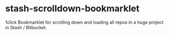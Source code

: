# stash-scrolldown-bookmarklet
1click Bookmarklet for scrolling down and loading all repos in a huge project in Stash / Bitbucket.
